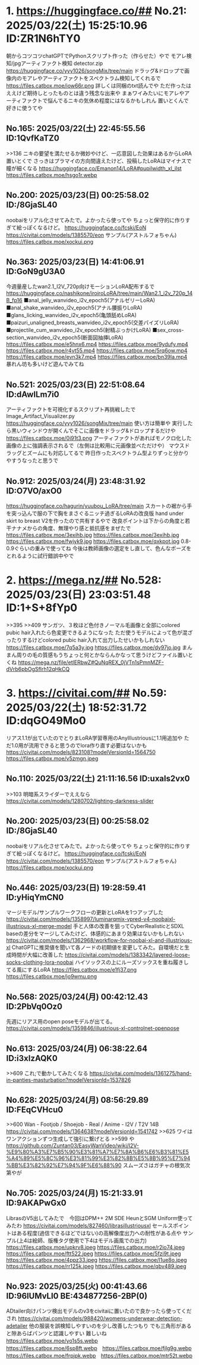 # 1. https://huggingface.co/## No.21:	2025/03/22(土) 15:25:10.96 ID:ZR1N6hTY0
 朝からコツコツchatGPTでPythonスクリプト作った（作らせた）やで  モアレ検知/jpgアーティファクト検知  detector.zip  <a href='https://huggingface.co/yyy1026/songMix/tree/main'>https://huggingface.co/yyy1026/songMix/tree/main</a>  ドラッグ&ドロップで画像内のモアレやアーティファクトをスペクトラム検知してくれるで  <a href='https://files.catbox.moe/iow66r.png'>https://files.catbox.moe/iow66r.png</a>  詳しくは同梱のtxt読んでや  ただ作ったはええけど期待しとったものとは違う残念な出来や  まぁワイみたいにモアレやアーティファクトで悩んでるニキの気休め程度にはなるかもしれん  置いとくんで好きに使うてや 
<br>

## No.165:	2025/03/22(土) 22:45:55.56 ID:1QvfKaTZ0
 &gt;&gt;136  ニキの要望を満たせるか微妙やけど、一応意図した効果はあるからLoRA置いとくで  さっきはプラマイの方向間違えたけど、投稿したLoRAはマイナスで瞳が細くなる  <a href='https://huggingface.co/Emanon14/LoRA#pupilwidth_xl_ilst'>https://huggingface.co/Emanon14/LoRA#pupilwidth_xl_ilst</a>  <a href='https://files.catbox.moe/hsgo1r.webp'>https://files.catbox.moe/hsgo1r.webp</a> 
<br>

## No.200:	2025/03/23(日) 00:25:58.02 ID:/8GjaSL40
 noobaiをリアル化させてみたで。よかったら使ってや  ちょっと保守的に作りすぎて絵っぽくなるけど。  <a href='https://huggingface.co/fcski/EoN'>https://huggingface.co/fcski/EoN</a>  <a href='https://civitai.com/models/1385570/eon'>https://civitai.com/models/1385570/eon</a>  サンプル(アストルフォちゃん) <a href='https://files.catbox.moe/xockui.png'>https://files.catbox.moe/xockui.png</a> 
<br>

## No.363:	2025/03/23(日) 14:41:06.91 ID:GoN9gU3A0
 今週量産したwan2.1_I2V_720p向けモーションLoRA配布するで  <a href='https://huggingface.co/nashikone/iroiroLoRA/tree/main/Wan2.1_i2v_720p_14B_fp16'>https://huggingface.co/nashikone/iroiroLoRA/tree/main/Wan2.1_i2v_720p_14B_fp16</a>  ■anal_jelly_wanvideo_i2v_epoch5(アナルゼリーLoRA) ■anal_shake_wanvideo_i2v_epoch5(アナル腰振りLoRA) ■glans_licking_wanvideo_i2v_epoch5(亀頭舐めLoRA) ■paizuri_unaligned_breasts_wanvideo_i2v_epoch5(交差パイズリLoRA) ■projectile_cum_wanvideo_i2v_epoch5(射精ぶっかけLoRA) ■sex_cross-section_wanvideo_i2v_epoch5(断面図抽挿LoRA)  <a href='https://files.catbox.moe/e5hnx6.mp4'>https://files.catbox.moe/e5hnx6.mp4</a>  <a href='https://files.catbox.moe/9ydufy.mp4'>https://files.catbox.moe/9ydufy.mp4</a>  <a href='https://files.catbox.moe/r4vt55.mp4'>https://files.catbox.moe/r4vt55.mp4</a>  <a href='https://files.catbox.moe/5rq6ow.mp4'>https://files.catbox.moe/5rq6ow.mp4</a>  <a href='https://files.catbox.moe/evn3k7.mp4'>https://files.catbox.moe/evn3k7.mp4</a>  <a href='https://files.catbox.moe/bn39la.mp4'>https://files.catbox.moe/bn39la.mp4</a>  暴れん坊も多いけど遊んでみてね 
<br>

## No.521:	2025/03/23(日) 22:51:08.64 ID:dAwILm7i0
 アーティファクトを可視化するスクリプト再挑戦したで  Image_Artifact_Visualizer.py  <a href='https://huggingface.co/yyy1026/songMix/tree/main'>https://huggingface.co/yyy1026/songMix/tree/main</a>  使い方は簡単や  実行したら黒いウィンドウが開くんでそこに画像をドラッグ&ドロップするだけや  <a href='https://files.catbox.moe/0i91t3.png'>https://files.catbox.moe/0i91t3.png</a>  アーティファクトがあればモノクロ化した画像の上に強調表示されるで（左側は比較用に元画像並べただけや）  マウスドラッグとズームにも対応してるで  昨日作ったスペクトラム型よりずっと分かりやすうなったと思うで 
<br>

## No.912:	2025/03/24(月) 23:48:31.92 ID:O7VO/axO0
 <a href='https://huggingface.co/hagurin/yuubou_LoRA/tree/main'>https://huggingface.co/hagurin/yuubou_LoRA/tree/main</a>    スカートの裾から手を突っ込んで服の下で胸をまさぐるニッチ過ぎるLoRAの改良版  hand under skirt to breast V2を作ったので共有するやで    改良ポイントは下からの角度と若干ナナメからの角度、無理やり感と抵抗感をまぜたで    <a href='https://files.catbox.moe/3exihb.jpg'>https://files.catbox.moe/3exihb.jpg</a> <a href='https://files.catbox.moe/3exihb.jpg'>https://files.catbox.moe/3exihb.jpg</a>  <a href='https://files.catbox.moe/fwjyk9.jpg'>https://files.catbox.moe/fwjyk9.jpg</a> <a href='https://files.catbox.moe/qxkpot.jpg'>https://files.catbox.moe/qxkpot.jpg</a>    0.8-0.9ぐらいの重みで使ってね  今後は教師画像の選定をし直して、色んなポーズをとれるように試行錯誤中やで 
<br>

# 2. https://mega.nz/## No.528:	2025/03/23(日) 23:03:51.48 ID:1+S+8fYp0
 &gt;&gt;395 &gt;&gt;409  サンガツ、３枚ほど色付きノーマル毛画像と全部にcolored pubic hair入れたら色変更できるようになった  ただ使うモデルによって色が混ざったりするけどcolored pubic hair入れて出力したせいかもしれない  <a href='https://files.catbox.moe/7q5a3y.jpg'>https://files.catbox.moe/7q5a3y.jpg</a>  <a href='https://files.catbox.moe/dy97jo.jpg'>https://files.catbox.moe/dy97jo.jpg</a>    まんまん周りの毛の質感もうちょっと何とかならんかなって思うけどファイル置いとくね  <a href='https://mega.nz/file/etlERbwZ#QuNqREX_0jVTn1sPmnMZF-dVrb6pbOgSfIrh12qHkCQ'>https://mega.nz/file/etlERbwZ#QuNqREX_0jVTn1sPmnMZF-dVrb6pbOgSfIrh12qHkCQ</a> 
<br>

# 3. https://civitai.com/## No.59:	2025/03/22(土) 18:52:31.72 ID:dqGO49Mo0
 リアス1.1が出ていたのでとりまLoRA学習専用のAnyIllustriousに1.1用追加や  ただ1.0用が流用できると思うのでlora作り直す必要はないかも  <a href='https://civitai.com/models/823108?modelVersionId=1564750'>https://civitai.com/models/823108?modelVersionId=1564750</a>    <a href='https://files.catbox.moe/v5zmgn.jpeg'>https://files.catbox.moe/v5zmgn.jpeg</a> 
<br>

## No.110:	2025/03/22(土) 21:11:16.56 ID:uxals2vx0
 &gt;&gt;103  明暗系スライダーでええなら  <a href='https://civitai.com/models/1280702/lighting-darkness-slider'>https://civitai.com/models/1280702/lighting-darkness-slider</a> 
<br>

## No.200:	2025/03/23(日) 00:25:58.02 ID:/8GjaSL40
 noobaiをリアル化させてみたで。よかったら使ってや  ちょっと保守的に作りすぎて絵っぽくなるけど。  <a href='https://huggingface.co/fcski/EoN'>https://huggingface.co/fcski/EoN</a>  <a href='https://civitai.com/models/1385570/eon'>https://civitai.com/models/1385570/eon</a>  サンプル(アストルフォちゃん) <a href='https://files.catbox.moe/xockui.png'>https://files.catbox.moe/xockui.png</a> 
<br>

## No.446:	2025/03/23(日) 19:28:59.41 ID:yHiqYmCN0
 マージモデル/サンプルワークフローの更新とLoRAを1つアップした    <a href='https://civitai.com/models/1358997/luminarqmix-vpred-v4-noobaixl-illustrious-xl-merge-model'>https://civitai.com/models/1358997/luminarqmix-vpred-v4-noobaixl-illustrious-xl-merge-model</a>  手と人体の改善を狙ってCyberRealisticとSDXL baseの差分をマージしてみたけど、体感的にあまり効果はないかもしれない    <a href='https://civitai.com/models/1362968/workflow-for-noobai-xl-and-illustrious-xl'>https://civitai.com/models/1362968/workflow-for-noobai-xl-and-illustrious-xl</a>  ChatGPTに推奨値を聞いて各ノードの初期値を変更してみた。自環境だと生成時間が大幅に改善した    <a href='https://civitai.com/models/1383342/layered-loose-socks-clothing-lora-noobai'>https://civitai.com/models/1383342/layered-loose-socks-clothing-lora-noobai</a>  ハイソックスの上にルーズソックスを重ね履きしてる風にするLoRA  <a href='https://files.catbox.moe/e1fj37.png'>https://files.catbox.moe/e1fj37.png</a> <a href='https://files.catbox.moe/jo9wmu.png'>https://files.catbox.moe/jo9wmu.png</a> 
<br>

## No.568:	2025/03/24(月) 00:42:12.43 ID:2PbVq0Oz0
 先週にリアス用のopen poseモデルが出てる。  <a href='https://civitai.com/models/1359846/illustrious-xl-controlnet-openpose'>https://civitai.com/models/1359846/illustrious-xl-controlnet-openpose</a> 
<br>

## No.613:	2025/03/24(月) 06:38:22.64 ID:i3xIzAQK0
 &gt;&gt;609  これ;で動かしてみたくなる  <a href='https://civitai.com/models/1361275/hand-in-panties-masturbation?modelVersionId=1537826'>https://civitai.com/models/1361275/hand-in-panties-masturbation?modelVersionId=1537826</a> 
<br>

## No.628:	2025/03/24(月) 08:56:29.89 ID:FEqCVHcu0
 &gt;&gt;600  Wan - Footjob / Shoejob - Real / Anime - I2V / T2V 14B  <a href='https://civitai.com/models/1364638?modelVersionId=1541742'>https://civitai.com/models/1364638?modelVersionId=1541742</a>    &gt;&gt;625  ワイはワンアクションずつ生成して強引に繋げとる  &gt;&gt;599 や  <a href='https://github.com/Zuntan03/EasyWanVideo/wiki/I2V-%E9%80%A3%E7%B5%90%E3%81%A7%E7%8A%B6%E6%B3%81%E5%A4%89%E5%8C%96%E3%81%99%E3%82%8B%E5%8B%95%E7%94%BB%E3%82%92%E7%94%9F%E6%88%90'>https://github.com/Zuntan03/EasyWanVideo/wiki/I2V-%E9%80%A3%E7%B5%90%E3%81%A7%E7%8A%B6%E6%B3%81%E5%A4%89%E5%8C%96%E3%81%99%E3%82%8B%E5%8B%95%E7%94%BB%E3%82%92%E7%94%9F%E6%88%90</a>    スムーズさはガチャの根気次第やが 
<br>

## No.705:	2025/03/24(月) 15:21:33.91 ID:9AKAPwGx0
 LibrasのV5出してみたで　今回はDPM++ 2M SDE HeunとSGM Uniform使ってみたわ  <a href='https://civitai.com/models/827460/librasillustriousxl'>https://civitai.com/models/827460/librasillustriousxl</a>  セールスポイントはある程度(過信できるほどではない)の高解像度出力への耐性がある点や  サンプル(上4は絵師、版権タグ使用で下4はモデル画風での出力)  <a href='https://files.catbox.moe/upkrv8.jpeg'>https://files.catbox.moe/upkrv8.jpeg</a>  <a href='https://files.catbox.moe/r2io74.jpeg'>https://files.catbox.moe/r2io74.jpeg</a>  <a href='https://files.catbox.moe/ftt522.jpeg'>https://files.catbox.moe/ftt522.jpeg</a>  <a href='https://files.catbox.moe/5fzi9t.jpeg'>https://files.catbox.moe/5fzi9t.jpeg</a>  <a href='https://files.catbox.moe/4ppz33.jpeg'>https://files.catbox.moe/4ppz33.jpeg</a>  <a href='https://files.catbox.moe/l1ue8o.jpeg'>https://files.catbox.moe/l1ue8o.jpeg</a>  <a href='https://files.catbox.moe/rr125k.jpeg'>https://files.catbox.moe/rr125k.jpeg</a>  <a href='https://files.catbox.moe/qbv489.jpeg'>https://files.catbox.moe/qbv489.jpeg</a> 
<br>

## No.923:	2025/03/25(火) 00:41:43.66 ID:96lUMvLI0 BE:434877256-2BP(0)
 ADtailer向けパンツ検出モデルのv3をcivitaiに置いたので良かったら使ってくだされ  <a href='https://civitai.com/models/988420/womens-underwear-detection-adetailer'>https://civitai.com/models/988420/womens-underwear-detection-adetailer</a>    他の服装を誤検知しやすいのを少し改善したつもり  でも三角形があると隙あらばパンツと認識しやすい  難しいね  <a href='https://files.catbox.moe/yo1s5s.webp'>https://files.catbox.moe/yo1s5s.webp</a>　<a href='https://files.catbox.moe/6sp8ft.webp'>https://files.catbox.moe/6sp8ft.webp</a>　<a href='https://files.catbox.moe/fjlg9g.webp'>https://files.catbox.moe/fjlg9g.webp</a>　<a href='https://files.catbox.moe/frpjpk.webp'>https://files.catbox.moe/frpjpk.webp</a>　<a href='https://files.catbox.moe/mtr52t.webp'>https://files.catbox.moe/mtr52t.webp</a> 
<br>

